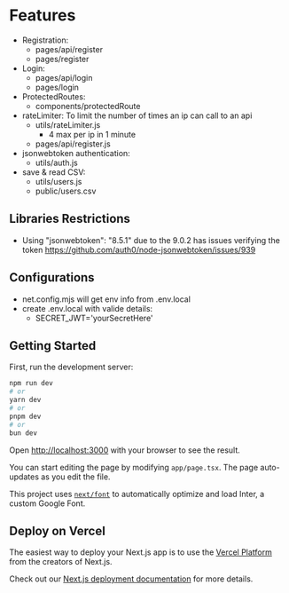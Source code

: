 # Features
* Registration:
    * pages/api/register
    * pages/register
* Login:
    * pages/api/login
    * pages/login
* ProtectedRoutes:
    * components/protectedRoute
* rateLimiter: To limit the number of times an ip can call to an api
    * utils/rateLimiter.js
        * 4 max per ip in 1 minute
    * pages/api/register.js
* jsonwebtoken authentication:
    * utils/auth.js
* save & read CSV:
    * utils/users.js
    * public/users.csv



## Libraries Restrictions
* Using "jsonwebtoken": "8.5.1" due to the 9.0.2 has issues verifying the token https://github.com/auth0/node-jsonwebtoken/issues/939
 
## Configurations
* net.config.mjs will get env info from .env.local
* create .env.local with valide details:
    * SECRET_JWT='yourSecretHere' 




## Getting Started

First, run the development server:

```bash
npm run dev
# or
yarn dev
# or
pnpm dev
# or
bun dev
```

Open [http://localhost:3000](http://localhost:3000) with your browser to see the result.

You can start editing the page by modifying `app/page.tsx`. The page auto-updates as you edit the file.

This project uses [`next/font`](https://nextjs.org/docs/basic-features/font-optimization) to automatically optimize and load Inter, a custom Google Font.

 

## Deploy on Vercel

The easiest way to deploy your Next.js app is to use the [Vercel Platform](https://vercel.com/new?utm_medium=default-template&filter=next.js&utm_source=create-next-app&utm_campaign=create-next-app-readme) from the creators of Next.js.

Check out our [Next.js deployment documentation](https://nextjs.org/docs/deployment) for more details.
